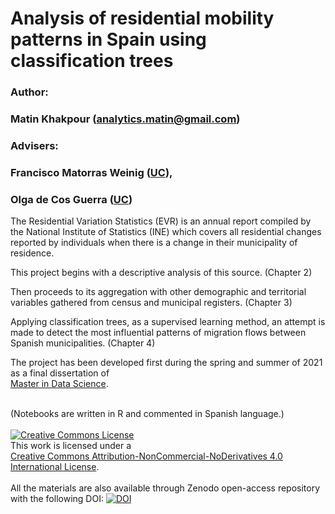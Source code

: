 # Analysis of residential mobility patterns in Spain using classification trees

### Author:
### Matin Khakpour (analytics.matin@gmail.com)

### Advisers:
### Francisco Matorras Weinig ([UC](https://web.unican.es/departamentos/fmoderna/miembros-del-departamento/personal-docente-e-investigador/profesor?p=444EC84BA88B1062&a=2019)),
### Olga de Cos Guerra ([UC](https://web.unican.es/departamentos/geourb/miembros-del-departamento/personal-docente-e-investigador/profesor?p=CB0326360BA6B45D&a=2018))

The Residential Variation Statistics (EVR) is an annual report compiled by the National Institute of Statistics (INE) which covers all residential changes reported by individuals when there is a change in their municipality of residence.

This project begins with a descriptive analysis of this source. (Chapter 2)

Then proceeds to its aggregation with other demographic and territorial variables gathered from census and municipal registers. (Chapter 3)

Applying classification trees, as a supervised learning method, an attempt is made to detect the most influential patterns of migration flows between Spanish municipalities. (Chapter 4)

The project has been developed first during the spring and summer of 2021 as a final dissertation of<br>[Master in Data Science](https://masterdatascience.ifca.es/).

<br>
(Notebooks are written in R and commented in Spanish language.)
<br>

<br>
<a rel="license" href="http://creativecommons.org/licenses/by-nc-nd/4.0/"><img alt="Creative Commons License" style="border-width:0" src="https://i.creativecommons.org/l/by-nc-nd/4.0/88x31.png" /></a><br />This work is licensed under a<br /><a rel="license" href="http://creativecommons.org/licenses/by-nc-nd/4.0/">Creative Commons Attribution-NonCommercial-NoDerivatives 4.0 International License</a>.
<br>

<br>
All the materials are also available through Zenodo open-access repository with the following DOI:
<a href="https://doi.org/10.5281/zenodo.5105572"><img src="https://zenodo.org/badge/DOI/10.5281/zenodo.5105572.svg" alt="DOI"></a>

